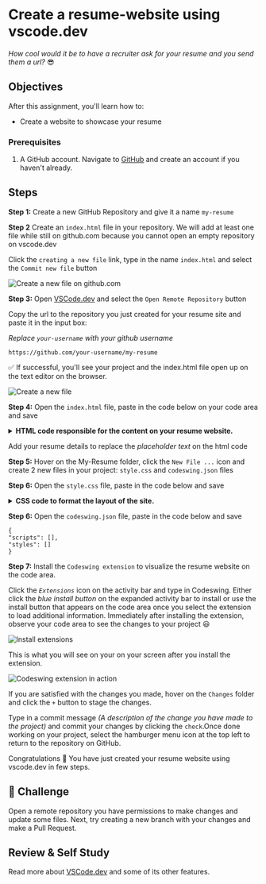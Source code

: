# Create a resume-website using vscode.dev

_How cool would it be to have a recruiter ask for your resume and you send them a url?_ 😎

<!----
TODO: add an optional image
![Using a code editor](../../sketchnotes/webdev101-vscode-dev.png)
> Sketchnote by [Author name](https://example.com)
---->

<!---
## Pre-Lecture Quiz
[Pre-lecture quiz](https://ashy-river-0debb7803.1.azurestaticapps.net/quiz/3)
---->

## Objectives

After this assignment, you'll learn how to:

- Create a website to showcase your resume

### Prerequisites

1. A GitHub account. Navigate to [GitHub](https://github.com/) and create an account if you haven't already.

## Steps

**Step 1:** Create a new GitHub Repository and give it a name `my-resume`


**Step 2** Create an `index.html` file in your repository. We will add at least one file while still on github.com because you cannot open an empty repository on vscode.dev

Click the `creating a new file` link, type in the name `index.html` and select the `Commit new file` button

![Create a new file on github.com](../images/new-file-github.com.png)


**Step 3:** Open [VSCode.dev](https://vscode.dev) and select the `Open Remote Repository` button

Copy the url to the repository you just created for your resume site and paste it in the input box:

_Replace `your-username` with your github username_

```
https://github.com/your-username/my-resume
```

✅ If successful, you'll see your project and the index.html file open up on the text editor on the browser.

![Create a new file](../images/project-on-vscode.dev.png)


**Step 4:** Open the `index.html` file, paste in the code below on your code area and save

<details>
    <summary><b>HTML code responsible for the content on your resume website.</b></summary>
    
        <html>

            <head>
                <link href="style.css" rel="stylesheet">
                <link rel="stylesheet" href="https://cdnjs.cloudflare.com/ajax/libs/font-awesome/5.15.4/css/all.min.css">
                <title>Your Name Goes Here!</title>
            </head>
            <body>
                <header id="header">
                    <!-- resume header with your name and title -->
                    <h1>Your Name Goes Here!</h1>
                    <hr>
                    Your Role!
                    <hr>
                </header>
                <main>
                    <article id="mainLeft">
                        <section>
                            <h2>CONTACT</h2>
                            <!-- contact info including social media -->
                            <p>
                                <i class="fa fa-envelope" aria-hidden="true"></i>
                                <a href="mailto:username@domain.top-level domain">Write your email here</a>
                            </p>
                            <p>
                                <i class="fab fa-github" aria-hidden="true"></i>
                                <a href="github.com/yourGitHubUsername">Write your username here!</a>
                            </p>
                            <p>
                                <i class="fab fa-linkedin" aria-hidden="true"></i>
                                <a href="linkedin.com/yourLinkedInUsername">Write your username here!</a>
                            </p>
                        </section>
                        <section>
                            <h2>SKILLS</h2>
                            <!-- your skills -->
                            <ul>
                                <li>Skill 1!</li>
                                <li>Skill 2!</li>
                                <li>Skill 3!</li>
                                <li>Skill 4!</li>
                            </ul>
                        </section>
                        <section>
                            <h2>EDUCATION</h2>
                            <!-- your education -->
                            <h3>Write your course here!</h3>
                            <p>
                                Write your institution here!
                            </p>
                            <p>
                                Start - End Date
                            </p>
                        </section>            
                    </article>
                    <article id="mainRight">
                        <section>
                            <h2>ABOUT</h2>
                            <!-- about you -->
                            <p>Write a blurb about yourself!</p>
                        </section>
                        <section>
                            <h2>WORK EXPERIENCE</h2>
                            <!-- your work experience -->
                            <h3>Job Title</h3>
                            <p>
                                Organization Name Goes Here | Start Month – End Month
                            </p>
                            <ul>
                                    <li>Task 1 - Write what you did!</li>
                                    <li>Task 2 - Write what you did!</li>
                                    <li>Write the outcomes/impact of your contribution</li>
                                    
                            </ul>
                            <h3>Job Title 2</h3>
                            <p>
                                Organization Name Goes Here | Start Month – End Month
                            </p>
                            <ul>
                                    <li>Task 1 - Write what you did!</li>
                                    <li>Task 2 - Write what you did!</li>
                                    <li>Write the outcomes/impact of your contribution</li>
                                    
                            </ul>
                        </section>
                    </article>
                </main>
            </body>
        </html>
</details>

Add your resume details to replace the _placeholder text_ on the html code

**Step 5:** Hover on the My-Resume folder, click the `New File ...` icon and create 2 new files in your project: `style.css` and `codeswing.json` files 

**Step 6:** Open the `style.css` file, paste in the code below and save

 <details>
        <summary><b>CSS code to format the layout of the site.</b></summary>
            
            body {
                font-family: 'Segoe UI', Tahoma, Geneva, Verdana, sans-serif;
                font-size: 16px;
                max-width: 960px;
                margin: auto;
            }
            h1 {
                font-size: 3em;
                letter-spacing: .6em;
                padding-top: 1em;
                padding-bottom: 1em;
            }

            h2 {
                font-size: 1.5em;
                padding-bottom: 1em;
            }

            h3 {
                font-size: 1em;
                padding-bottom: 1em;
            }
            main { 
                display: grid;
                grid-template-columns: 40% 60%;
                margin-top: 3em;
            }
            header {
                text-align: center;
                margin: auto 2em;
            }

            section {
                margin: auto 1em 4em 2em;
            }

            i {
                margin-right: .5em;
            }

            p {
                margin: .2em auto
            }

            hr {
                border: none;
                background-color: lightgray;
                height: 1px;
            }

            h1, h2, h3 {
                font-weight: 100;
                margin-bottom: 0;
            }
            #mainLeft {
                border-right: 1px solid lightgray;
            }
            
</details>

**Step 6:** Open the `codeswing.json` file, paste in the code below and save

    {
    "scripts": [],
    "styles": []
    }


**Step 7:** Install the `Codeswing extension` to visualize the resume website on the code area. 

Click the _`Extensions`_ icon on the activity bar and type in Codeswing. Either click the _blue install button_ on the expanded activity bar to install or use the install button that appears on the code area once you select the extension to load additional information. Immediately after installing the extension, observe your code area to see the changes to your project 😃

![Install extensions](../images/install-extension.gif)

This is what you will see on your on your screen after you install the extension.

![Codeswing extension in action](../images/after-codeswing-extension-pb.png)

If you are satisfied with the changes you made, hover on the `Changes` folder and click the `+` button to stage the changes.

Type in a commit message _(A description of the change you have made to the project)_ and commit your changes by clicking the `check`.Once done working on your project, select the hamburger menu icon at the top left to return to the repository on GitHub.

Congratulations 🎉 You have just created your resume website using vscode.dev in few steps.
## 🚀 Challenge

Open a remote repository you have permissions to make changes and update some files. Next, try creating a new branch with your changes and make a Pull Request.

<!----
## Post-Lecture Quiz
[Post-lecture quiz](https://ashy-river-0debb7803.1.azurestaticapps.net/quiz/4)
---->

## Review & Self Study

Read more about [VSCode.dev](https://code.visualstudio.com/docs/editor/vscode-web?WT.mc_id=academic-0000-alfredodeza) and some of its other features.

